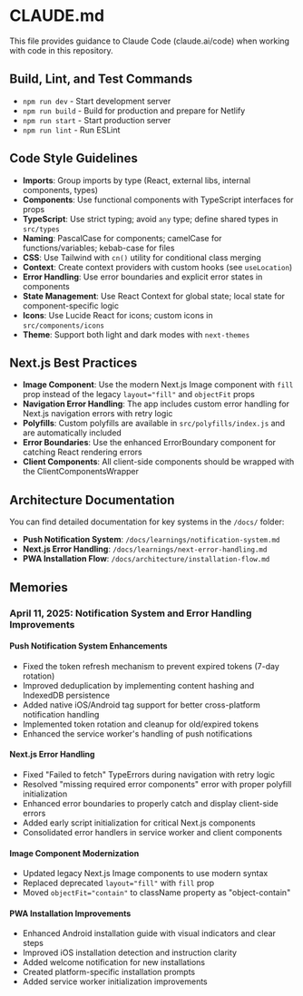 # CLAUDE.md

This file provides guidance to Claude Code (claude.ai/code) when working with code in this repository.

## Build, Lint, and Test Commands
- `npm run dev` - Start development server
- `npm run build` - Build for production and prepare for Netlify
- `npm run start` - Start production server
- `npm run lint` - Run ESLint

## Code Style Guidelines
- **Imports**: Group imports by type (React, external libs, internal components, types)
- **Components**: Use functional components with TypeScript interfaces for props
- **TypeScript**: Use strict typing; avoid `any` type; define shared types in `src/types`
- **Naming**: PascalCase for components; camelCase for functions/variables; kebab-case for files
- **CSS**: Use Tailwind with `cn()` utility for conditional class merging
- **Context**: Create context providers with custom hooks (see `useLocation`)
- **Error Handling**: Use error boundaries and explicit error states in components
- **State Management**: Use React Context for global state; local state for component-specific logic
- **Icons**: Use Lucide React for icons; custom icons in `src/components/icons`
- **Theme**: Support both light and dark modes with `next-themes`

## Next.js Best Practices
- **Image Component**: Use the modern Next.js Image component with `fill` prop instead of the legacy `layout="fill"` and `objectFit` props
- **Navigation Error Handling**: The app includes custom error handling for Next.js navigation errors with retry logic
- **Polyfills**: Custom polyfills are available in `src/polyfills/index.js` and are automatically included
- **Error Boundaries**: Use the enhanced ErrorBoundary component for catching React rendering errors
- **Client Components**: All client-side components should be wrapped with the ClientComponentsWrapper

## Architecture Documentation
You can find detailed documentation for key systems in the `/docs/` folder:

- **Push Notification System**: `/docs/learnings/notification-system.md`
- **Next.js Error Handling**: `/docs/learnings/next-error-handling.md`
- **PWA Installation Flow**: `/docs/architecture/installation-flow.md`

## Memories

### April 11, 2025: Notification System and Error Handling Improvements

#### Push Notification System Enhancements
- Fixed the token refresh mechanism to prevent expired tokens (7-day rotation)
- Improved deduplication by implementing content hashing and IndexedDB persistence
- Added native iOS/Android tag support for better cross-platform notification handling
- Implemented token rotation and cleanup for old/expired tokens
- Enhanced the service worker's handling of push notifications

#### Next.js Error Handling
- Fixed "Failed to fetch" TypeErrors during navigation with retry logic
- Resolved "missing required error components" error with proper polyfill initialization
- Enhanced error boundaries to properly catch and display client-side errors
- Added early script initialization for critical Next.js components
- Consolidated error handlers in service worker and client components

#### Image Component Modernization  
- Updated legacy Next.js Image components to use modern syntax
- Replaced deprecated `layout="fill"` with `fill` prop
- Moved `objectFit="contain"` to className property as "object-contain"

#### PWA Installation Improvements
- Enhanced Android installation guide with visual indicators and clear steps
- Improved iOS installation detection and instruction clarity
- Added welcome notification for new installations
- Created platform-specific installation prompts
- Added service worker initialization improvements